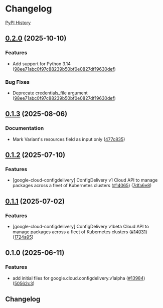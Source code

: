 # Changelog

[PyPI History][1]

[1]: https://pypi.org/project/google-cloud-configdelivery/#history

## [0.2.0](https://github.com/googleapis/google-cloud-python/compare/google-cloud-configdelivery-v0.1.3...google-cloud-configdelivery-v0.2.0) (2025-10-10)


### Features

* Add support for Python 3.14  ([98ee71abc0f97c88239b50bf0e0827df19630def](https://github.com/googleapis/google-cloud-python/commit/98ee71abc0f97c88239b50bf0e0827df19630def))


### Bug Fixes

* Deprecate credentials_file argument  ([98ee71abc0f97c88239b50bf0e0827df19630def](https://github.com/googleapis/google-cloud-python/commit/98ee71abc0f97c88239b50bf0e0827df19630def))

## [0.1.3](https://github.com/googleapis/google-cloud-python/compare/google-cloud-configdelivery-v0.1.2...google-cloud-configdelivery-v0.1.3) (2025-08-06)


### Documentation

* Mark Variant's resources field as input only ([477c835](https://github.com/googleapis/google-cloud-python/commit/477c8358e1f64ada6cf9c8ba9cc61e9269df89fd))

## [0.1.2](https://github.com/googleapis/google-cloud-python/compare/google-cloud-configdelivery-v0.1.1...google-cloud-configdelivery-v0.1.2) (2025-07-10)


### Features

* [google-cloud-configdelivery] ConfigDelivery v1 Cloud API to manage packages across a fleet of Kubernetes clusters ([#14065](https://github.com/googleapis/google-cloud-python/issues/14065)) ([7dfa6e8](https://github.com/googleapis/google-cloud-python/commit/7dfa6e8fe34bee4a98b334a6e4e5e1ca7382b9f6))

## [0.1.1](https://github.com/googleapis/google-cloud-python/compare/google-cloud-configdelivery-v0.1.0...google-cloud-configdelivery-v0.1.1) (2025-07-02)


### Features

* [google-cloud-configdelivery] ConfigDelivery v1beta Cloud API to manage packages across a fleet of Kubernetes clusters ([#14031](https://github.com/googleapis/google-cloud-python/issues/14031)) ([1724a95](https://github.com/googleapis/google-cloud-python/commit/1724a959c5b308bc802cbb9300e986a788be8b60))

## 0.1.0 (2025-06-11)


### Features

* add initial files for google.cloud.configdelivery.v1alpha ([#13984](https://github.com/googleapis/google-cloud-python/issues/13984)) ([50562c3](https://github.com/googleapis/google-cloud-python/commit/50562c3054b1e4b3388bc1f62335be895f76d689))

## Changelog
